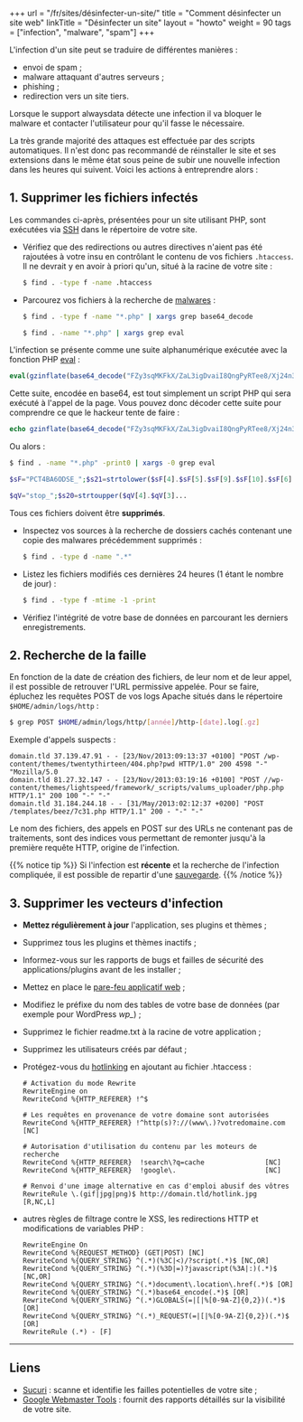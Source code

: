 +++
url = "/fr/sites/désinfecter-un-site/"
title = "Comment désinfecter un site web"
linkTitle = "Désinfecter un site"
layout = "howto"
weight = 90
tags = ["infection", "malware", "spam"]
+++

L'infection d'un site peut se traduire de différentes manières :

- envoi de spam ;
- malware attaquant d'autres serveurs ;
- phishing ;
- redirection vers un site tiers.

Lorsque le support alwaysdata détecte une infection il va bloquer le malware et contacter l'utilisateur pour qu'il fasse le nécessaire.

La très grande majorité des attaques est effectuée par des scripts automatiques. Il n'est donc pas recommandé de réinstaller le site et ses extensions dans le même état sous peine de subir une nouvelle infection dans les heures qui suivent. Voici les actions à entreprendre alors :

## 1. Supprimer les fichiers infectés

Les commandes ci-après, présentées pour un site utilisant PHP, sont exécutées via [SSH](remote-access/ssh) dans le répertoire de votre site.

- Vérifiez que des redirections ou autres directives n'aient pas été rajoutées à votre insu en contrôlant le contenu de vos fichiers `.htaccess`. Il ne devrait y en avoir à priori qu'un, situé à la racine de votre site :

    ```sh
    $ find . -type f -name .htaccess
    ```
- Parcourez vos fichiers à la recherche de [malwares](http://fr.wikipedia.org/wiki/Logiciel_malveillant) :

    ```sh
    $ find . -type f -name "*.php" | xargs grep base64_decode
    ```
    
    ```sh
    $ find . -name "*.php" | xargs grep eval
    ```

L'infection se présente comme une suite alphanumérique exécutée avec la fonction PHP [eval](http://www.php.net/manual/fr/function.eval.php) :

```php
eval(gzinflate(base64_decode("FZy3sqMKFkX/ZaL3igDvaiI8QngPyRTee8/Xj24n3UFfCcE5e6+li1ScSf9P9TZj2Sd78U+abAWB/S8vsikv/vmPGL9ie7zfvQtBPE2Nzt4HaPd3Q0M1RB6eMYgHwFxCOF+T7/ppow3C7Tl5m9bcQWIs4uYlcw4Envy7f1QeBO4UpzkUACLAO8UvWkhraTtMMWF5rcCGA10u37A0klvx9GzqtUvc2arSuDhOsuvsRdbfTEW1C2IEAhBYr5uEHE/e4voIvKAhvBQJVQg0FD6i6KITcQ97cKjF7dSikH5jVZkgtqk/WoMZgF7NJmjon4izeYBw1d9Ll3Avr5O3g3LzoM192DV8f0tn/FJGIyGRo92...")));
```

Cette suite, encodée en base64, est tout simplement un script PHP qui sera exécuté à l'appel de la page.
Vous pouvez donc décoder cette suite pour comprendre ce que le hackeur tente de faire :

```php
echo gzinflate(base64_decode("FZy3sqMKFkX/ZaL3igDvaiI8QngPyRTee8/Xj24n3UFfCcE5e6..."));
```

Ou alors :

```sh
$ find . -name "*.php" -print0 | xargs -0 grep eval
```

```php
$sF="PCT4BA6ODSE_";$s21=strtolower($sF[4].$sF[5].$sF[9].$sF[10].$sF[6]...
```

```php
$qV="stop_";$s20=strtoupper($qV[4].$qV[3]...
```

Tous ces fichiers doivent être **supprimés**.

-   Inspectez vos sources à la recherche de dossiers cachés contenant une copie des malwares précédemment supprimés :

    ```sh
    $ find . -type d -name ".*"
    ```

-   Listez les fichiers modifiés ces dernières 24 heures (1 étant le nombre de jour) :

    ```sh
    $ find . -type f -mtime -1 -print
    ```

-   Vérifiez l'intégrité de votre base de données en parcourant les derniers enregistrements.

## 2. Recherche de la faille

En fonction de la date de création des fichiers, de leur nom et de leur appel, il est possible de retrouver l'URL permissive appelée.
Pour se faire, épluchez les requêtes POST de vos logs Apache situés dans le répertoire `$HOME/admin/logs/http` :

```sh
$ grep POST $HOME/admin/logs/http/[année]/http-[date].log[.gz]
```

Exemple d'appels suspects :

```
domain.tld 37.139.47.91 - - [23/Nov/2013:09:13:37 +0100] "POST /wp-content/themes/twentythirteen/404.php?pwd HTTP/1.0" 200 4598 "-" "Mozilla/5.0 
domain.tld 81.27.32.147 - - [23/Nov/2013:03:19:16 +0100] "POST //wp-content/themes/lightspeed/framework/_scripts/valums_uploader/php.php HTTP/1.1" 200 100 "-" "-"
domain.tld 31.184.244.18 - - [31/May/2013:02:12:37 +0200] "POST /templates/beez/7c31.php HTTP/1.1" 200 - "-" "-"
```

Le nom des fichiers, des appels en POST sur des URLs ne contenant pas de traitements, sont des indices vous permettant de remonter jusqu'à la première requête HTTP, origine de l'infection.

{{% notice tip %}}
Si l'infection est **récente** et la recherche de l'infection compliquée, il est possible de repartir d'une [sauvegarde](backups).
{{% /notice %}}

## 3. Supprimer les vecteurs d'infection

- **Mettez régulièrement à jour** l'application, ses plugins et thèmes ;
- Supprimez tous les plugins et thèmes inactifs ;
- Informez-vous sur les rapports de bugs et failles de sécurité des applications/plugins avant de les installer ;
- Mettez en place le [pare-feu applicatif web](sites/waf) ;
- Modifiez le préfixe du nom des tables de votre base de données (par exemple pour WordPress _wp\__) ;
- Supprimez le fichier readme.txt à la racine de votre application ;
- Supprimez les utilisateurs créés par défaut ;
- Protégez-vous du [hotlinking](http://fr.wikipedia.org/wiki/Hotlinking) en ajoutant au fichier .htaccess :

    ```
    # Activation du mode Rewrite
    RewriteEngine on
    RewriteCond %{HTTP_REFERER} !^$

    # Les requêtes en provenance de votre domaine sont autorisées
    RewriteCond %{HTTP_REFERER} !^http(s)?://(www\.)?votredomaine.com [NC]

    # Autorisation d'utilisation du contenu par les moteurs de recherche
    RewriteCond %{HTTP_REFERER}  !search\?q=cache               [NC]
    RewriteCond %{HTTP_REFERER}  !google\.                      [NC]

    # Renvoi d'une image alternative en cas d'emploi abusif des vôtres
    RewriteRule \.(gif|jpg|png)$ http://domain.tld/hotlink.jpg  [R,NC,L]
    ```

- autres règles de filtrage contre le XSS, les redirections HTTP et modifications de variables PHP :

    ```
    RewriteEngine On
    RewriteCond %{REQUEST_METHOD} (GET|POST) [NC]
    RewriteCond %{QUERY_STRING} ^(.*)(%3C|<)/?script(.*)$ [NC,OR]
    RewriteCond %{QUERY_STRING} ^(.*)(%3D|=)?javascript(%3A|:)(.*)$ [NC,OR]
    RewriteCond %{QUERY_STRING} ^(.*)document\.location\.href(.*)$ [OR]
    RewriteCond %{QUERY_STRING} ^(.*)base64_encode(.*)$ [OR]
    RewriteCond %{QUERY_STRING} ^(.*)GLOBALS(=|[|%[0-9A-Z]{0,2})(.*)$ [OR]
    RewriteCond %{QUERY_STRING} ^(.*)_REQUEST(=|[|%[0-9A-Z]{0,2})(.*)$ [OR]
    RewriteRule (.*) - [F]
    ```

---
## Liens

- [Sucuri](http://sucuri.net/) : scanne et identifie les failles potentielles de votre site ;
- [Google Webmaster Tools](https://www.google.com/webmasters/tools/home) : fournit des rapports détaillés sur la visibilité de votre site.

